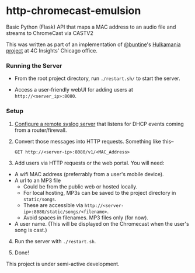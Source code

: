# http-chromecast-emulsion
Basic Python (Flask) API that maps a MAC address to an audio file and streams to ChromeCast via CASTV2

This was written as part of an implementation of [@buntine](https://github.com/buntine)'s [Hulkamania project](https://dev.to/buntine/hulkamania-or-how-i-made-our-office-play-personalized-entrance-theme-music) at 4C Insights' Chicago office.

### Running the Server

- From the root project directory, run `./restart.sh/` to start the server.

- Access a user-friendly webUI for adding users at `http://<server_ip>:8080`.

### Setup

1. [Configure a remote syslog server](https://dev.to/buntine/hulkamania-or-how-i-made-our-office-play-personalized-entrance-theme-music) that listens for DHCP events coming from a router/firewall.

2. Convert those messages into HTTP requests. Something like this–

    `GET http://<server-ip>:8080/v1/<MAC_Address>`

3. Add users via HTTP requests or the web portal. You will need:
  - A wifi MAC address (preferrably from a user's mobile device).
  - A url to an MP3 file
    - Could be from the public web or hosted locally.
    - For local hosting, MP3s can be saved to the project directory in `static/songs`.
    - These are accessible via `http://<server-ip>:8080/static/songs/<filename>`.
    - Avoid spaces in filenames. MP3 files only (for now).
  - A user name. (This will be displayed on the Chromecast when the user's song is cast.)
  
4. Run the server with `./restart.sh`.

5. Done!

This project is under semi-active development.





